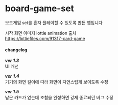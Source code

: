 # board-game-set  
보드게임 set를 혼자 플레이할 수 있도록 만든 앱입니다  

시작 화면 이미지 lottie animation 출처  
https://lottiefiles.com/91317-card-game

#### changelog 
***ver 1.3***  
UI 개선  
  
***ver 1.4***  
기기의 화면 길이에 따라 화면이 자연스럽게 보이도록 수정

***ver 1.5***  
남은 카드가 없는데 조합을 완성하면 강제 종료되던 버그 수정
